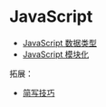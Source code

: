 # JavaScript

- [JavaScript 数据类型](DataType.md)
- [JavaScript 模块化](Modularization.md)

拓展：

- [简写技巧](Skills.md)

